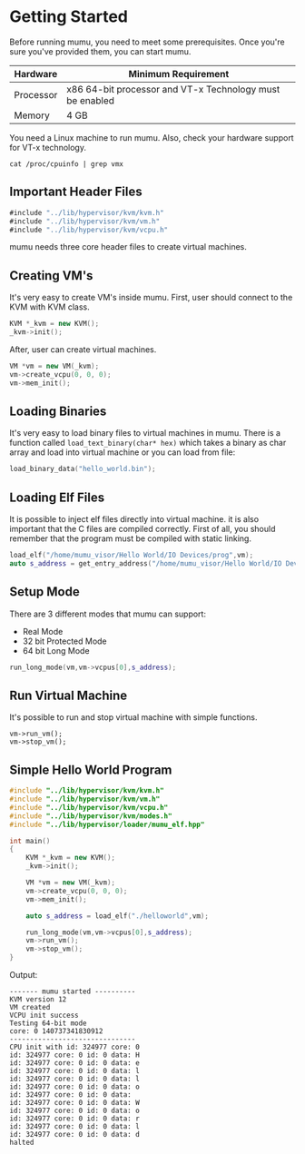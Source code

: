 # Getting Started

Before running mumu, you need to meet some prerequisites. Once you're sure you've provided them, you can start mumu.

| Hardware  | Minimum Requirement                                       |
|-----------|-----------------------------------------------------------|
| Processor | x86 64-bit processor and VT-x Technology must be enabled  |
| Memory    | 4 GB                                                      |

You need a Linux machine to run mumu. Also, check your hardware support for VT-x technology.

```shell
cat /proc/cpuinfo | grep vmx
```

## Important Header Files

```go
#include "../lib/hypervisor/kvm/kvm.h"
#include "../lib/hypervisor/kvm/vm.h"
#include "../lib/hypervisor/kvm/vcpu.h"
```

mumu needs three core header files to create virtual machines.


## Creating VM's
It's very easy to create VM's inside mumu. First, user should connect to the KVM with KVM class.

```cpp
KVM *_kvm = new KVM();
_kvm->init();
```

After, user can create virtual machines.
```cpp
VM *vm = new VM(_kvm);
vm->create_vcpu(0, 0, 0);
vm->mem_init();
```


## Loading Binaries
It's very easy to load binary files to virtual machines in mumu. There is a function called `load_text_binary(char* hex)` which takes a binary as char array and load into virtual machine or you can load from file:

```cpp
load_binary_data("hello_world.bin");
```


## Loading Elf Files
It is possible to inject elf files directly into virtual machine. it is also important that the C files are compiled correctly. First of all, you should remember that the program must be compiled with static linking.

```cpp
load_elf("/home/mumu_visor/Hello World/IO Devices/prog",vm);
auto s_address = get_entry_address("/home/mumu_visor/Hello World/IO Devices/prog");
```

## Setup Mode
There are 3 different modes that mumu can support:

* Real Mode
* 32 bit Protected Mode
* 64 bit Long Mode

```cpp
run_long_mode(vm,vm->vcpus[0],s_address);
```

## Run Virtual Machine

It's possible to run and stop virtual machine with simple functions. 

```
vm->run_vm();
vm->stop_vm();
```

## Simple Hello World Program
```cpp
#include "../lib/hypervisor/kvm/kvm.h"
#include "../lib/hypervisor/kvm/vm.h"
#include "../lib/hypervisor/kvm/vcpu.h"
#include "../lib/hypervisor/kvm/modes.h"
#include "../lib/hypervisor/loader/mumu_elf.hpp"

int main()
{
    KVM *_kvm = new KVM();
    _kvm->init();

    VM *vm = new VM(_kvm);
    vm->create_vcpu(0, 0, 0);
    vm->mem_init();

    auto s_address = load_elf("./helloworld",vm);

    run_long_mode(vm,vm->vcpus[0],s_address);
    vm->run_vm();
    vm->stop_vm();
}
```
Output:

```t
------- mumu started ----------
KVM version 12
VM created 
VCPU init success
Testing 64-bit mode
core: 0 140737341830912
-------------------------------
CPU init with id: 324977 core: 0
id: 324977 core: 0 id: 0 data: H
id: 324977 core: 0 id: 0 data: e
id: 324977 core: 0 id: 0 data: l
id: 324977 core: 0 id: 0 data: l
id: 324977 core: 0 id: 0 data: o
id: 324977 core: 0 id: 0 data:  
id: 324977 core: 0 id: 0 data: W
id: 324977 core: 0 id: 0 data: o
id: 324977 core: 0 id: 0 data: r
id: 324977 core: 0 id: 0 data: l
id: 324977 core: 0 id: 0 data: d
halted
```